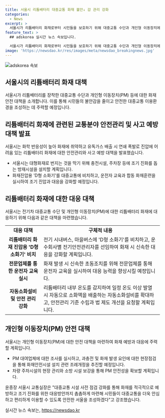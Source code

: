```yaml
---
title: 서울시 리튬배터리 대중교통 화재 불안↓ 감 관리 강화
categories:
  - News
excerpt: >
  서울시가 리튬배터리 화재로부터 시민들을 보호하기 위해 대중교통 수단과 개인형 이동장치에 대한 화재관리 방안을 발표했다. 이에는 충전시설과 주차장에 대한 조기 진화를 돕는 방재시설 설치와 화재 대응을 위한 교육, 안전관리 기준 수립 및 법 제도 개선 요청이 포함되어 있다. 또한 리튬배터리 화재 관련 대응 매뉴얼을 제작하고 안전시설을 확대할 계획이며, PM 관련 법률 개정을 요구할 예정이다. 이를 통해 안전하고 편리한 대중교통 이용을 위해 최선을 다하겠다는 강력한 메시지를 내놓았다.
feature_text: >
  ## adskorea 실시간 뉴스 속보입니다.

  서울시가 리튬배터리 화재로부터 시민들을 보호하기 위해 대중교통 수단과 개인형 이동장치에 대한 화재관리 방안을 발표했다. 이에는 충전시설과 주차장에 대한 조기 진화를 돕는 방재시설 설치와 화재 대응을 위한 교육, 안전관리 기준 수립 및 법 제도 개선 요청이 포함되어 있다. 또한 리튬배터리 화재 관련 대응 매뉴얼을 제작하고 안전시설을 확대할 계획이며, PM 관련 법률 개정을 요구할 예정이다. 이를 통해 안전하고 편리한 대중교통 이용을 위해 최선을 다하겠다는 강력한 메시지를 내놓았다.
image: 'https://newsdao.kr/res/images/meta/newsdao_breakingnews.jpg'
---
```


<p><img src="https://newsdao.kr/res/images/meta/newsdao_breakingnews.jpg" alt="adskorea 속보" /></p>

<h2 data-ke-size="size26">서울시의 리튬배터리 화재 대책</h2>

<p data-ke-size="size16">서울시가 리튬배터리를 장착한 대중교통 수단과 개인형 이동장치(PM) 등에 대한 화재 안전 대책을 소개합니다. 이를 통해 시민들의 불안감을 줄이고 안전한 대중교통 이용환경을 조성하는 데 주력할 예정입니다.</p>

<h2 data-ke-size="size24">리튬배터리 화재에 관련된 교통분야 안전관리 및 사고 예방 대책 발표</h2>

<p data-ke-size="size16">서울시는 화학 반응성이 높아 화재에 취약하고 유독가스 배출 시 연쇄 폭발로 진압에 어려움 있는 리튬배터리 화재에 대한 안전관리와 사고 예방 대책을 발표했습니다.</p>

<ul>
  <li>서울시는 대형화재로 번지는 것을 막기 위해 충전시설, 주차장 등에 조기 진화를 돕는 방재시설을 설치할 계획입니다.</li>
  <li>화재진압용 'D형 소화기'를 대중교통에 비치하고, 운전자 교육과 합동 화재훈련을 실시하여 조기 진압과 대응을 강화할 예정입니다.</li>
</ul>

<h2 data-ke-size="size24">리튬배터리 화재에 대한 대응 대책</h2>

<p data-ke-size="size16">서울시는 전기차 대중교통 수단 및 개인형 이동장치(PM)에 대한 리튬배터리 화재에 대응하기 위해 다음과 같은 대책을 마련했습니다.</p>

<table>
  <tr>
    <td style="text-align: center; height: 17px;"><b>대응 대책</b></td>
    <td style="text-align: center; height: 17px;"><b>구체적 내용</b></td>
  </tr>
  <tr>
    <td style="text-align: center; height: 17px;"><b>리튬배터리 화재 진압용 'D형 소화기' 비치</b></td>
    <td>전기 시내버스, 마을버스에 'D형 소화기'를 비치하고, 운수회사별 전기안전관리자를 선임하여 화재 시 신속한 대응을 강화할 계획입니다.</td>
  </tr>
  <tr>
    <td style="text-align: center; height: 17px;"><b>전문업체를 통한 운전자 교육 실시</b></td>
    <td>화재 발생 시 신속한 초동조치를 위해 전문업체를 통해 운전자 교육을 실시하여 대응 능력을 향상시킬 예정입니다.</td>
  </tr>
  <tr>
    <td style="text-align: center; height: 17px;"><b>자동소화설비 및 안전 관리 강화</b></td>
    <td>리튬배터리 내부 온도를 감지하여 일정 온도 이상 발열 시 자동으로 소화액을 배출하는 자동소화설비를 확대하고, 안전관리 기준 수립과 법 제도 개선을 요청할 계획입니다.</td>
  </tr>
</table>

<h2 data-ke-size="size24">개인형 이동장치(PM) 안전 대책</h2>

<p data-ke-size="size16">서울시는 개인형 이동장치(PM)에 대한 안전 대책을 마련하여 화재 예방과 대응에 주력할 계획입니다.</p>

<ul>
  <li>PM 대여업체에 대한 조사를 실시하고, 과충전 및 화재 발생 요인에 대한 현장점검을 통해 화재안전시설 설치 관련 조례개정을 추진할 예정입니다.</li>
  <li>차량 주차시설의 현장 관리와 소방 시설 보강을 통해 PM 안전성을 확보할 계획입니다.</li>
</ul>

<p data-ke-size="size16">윤종장 서울시 교통실장은 "대중교통 시설 사전 점검 강화를 통해 화재를 적극적으로 예방하고 조기 진화를 위한 대응방안까지 촘촘하게 마련해 시민들이 대중교통을 더욱 안심하고 편리하게 이용할 수 있도록 안전한 서울을 조성하겠다"고 강조했습니다.</p>
실시간 뉴스 속보는, <a href="https://newsdao.kr" rel="dofollow">https://newsdao.kr</a>


